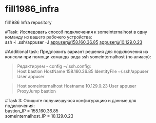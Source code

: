 # fill1986_infra
fill1986 Infra repository

#Task: Исследовать способ подключения к someinternalhost в одну команду из вашего рабочего устройства:  
ssh -i .ssh/appuser -J appuser@158.160.36.85 appuser@10.129.0.23

#Additional task: Предложить вариант решения для подключения из консоли при помощи команды вида ssh someinternalhost (по алиасу):  
>Редактируем - config ~/.ssh.config:  
>Host bastion
>    HostName 158.160.36.85
>    IdentityFile ~/.ssh/appuser
>    User appuser

>Host someinternalhost
>    Hostname 10.129.0.23
>    User appuser
>    ProxyJump bastion

#Task 3: Опишите получившуюся конфигурацию и данные для подключения:  
bastion_IP = 158.160.36.85  
someinternalhost_IP = 10.129.0.23



